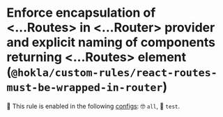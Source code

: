 # Enforce encapsulation of <...Routes> in <...Router> provider and explicit naming of components returning <...Routes> element (`@hokla/custom-rules/react-routes-must-be-wrapped-in-router`)

💼 This rule is enabled in the following [configs](https://github.com/hokla-org/eslint-plugin-custom-rules): 🤓 `all`, 🧪 `test`.

<!-- end auto-generated rule header -->
